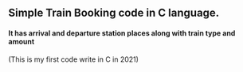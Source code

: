## Simple Train Booking code in C language.
#### It has arrival and departure station places along with train type and amount
(This is my first code write in C in 2021)
